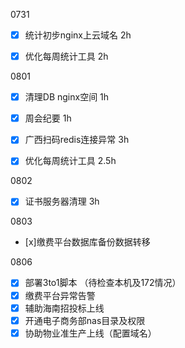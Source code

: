 0731

- [x] 统计初步nginx上云域名 2h

- [x] 优化每周统计工具 2h




0801
- [x] 清理DB nginx空间 1h
- [x] 周会纪要 1h
- [x] 广西扫码redis连接异常 3h
- [x] 优化每周统计工具 2.5h




0802
- [x] 证书服务器清理 3h



0803
- [x]缴费平台数据库备份数据转移



0806
- [x] 部署3to1脚本  （待检查本机及172情况）
- [x] 缴费平台异常告警
- [x] 辅助海南招投标上线
- [x] 开通电子商务部nas目录及权限
- [x] 协助物业准生产上线（配置域名）

